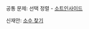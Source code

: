 공통 문제: 선택 정렬 - [소트인사이드](https://www.acmicpc.net/problem/1427)

신재안: [소수 찾기](https://www.acmicpc.net/problem/1978)
